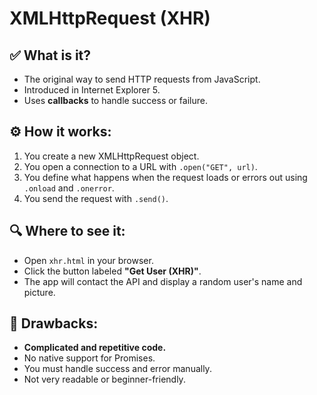 # XMLHttpRequest (XHR)

## ✅ What is it?
- The original way to send HTTP requests from JavaScript.
- Introduced in Internet Explorer 5.
- Uses **callbacks** to handle success or failure.

## ⚙️ How it works:
1. You create a new XMLHttpRequest object.
2. You open a connection to a URL with `.open("GET", url)`.
3. You define what happens when the request loads or errors out using `.onload` and `.onerror`.
4. You send the request with `.send()`.

## 🔍 Where to see it:
- Open `xhr.html` in your browser.
- Click the button labeled **"Get User (XHR)"**.
- The app will contact the API and display a random user's name and picture.

## 🚫 Drawbacks:
- **Complicated and repetitive code.**
- No native support for Promises.
- You must handle success and error manually.
- Not very readable or beginner-friendly.